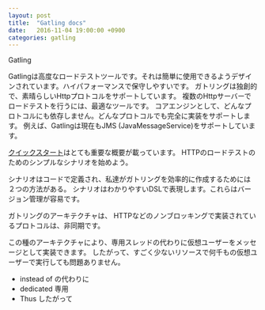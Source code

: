 ```yaml
---
layout: post
title:  "Gatling docs"
date:   2016-11-04 19:00:00 +0900
categories: gatling
---
```

Gatling

Gatlingは高度なロードテストツールです。それは簡単に使用できるようデザインされています。ハイパフォーマンスで保守しやすいです。
ガトリングは独創的で、素晴らしいHttpプロトコルをサポートしています。
複数のHttpサーバーでロードテストを行うには、最適なツールです。
コアエンジンとして、どんなプロトコルにも依存しません。どんなプロトコルでも完全に実装をサポートします。
例えば、Gatlingは現在もJMS (JavaMessageService)をサポートしています。

[クイックスタート](http://gatling.io/docs/2.2.3/quickstart.html#quickstart)はとても重要な概要が載っています。
HTTPのロードテストのためのシンプルなシナリオを始めよう。

シナリオはコードで定義され、私達がガトリングを効率的に作成するためには２つの方法がある。
シナリオはわかりやすいDSLで表現します。これらはバージョン管理が容易です。

ガトリングのアーキテクチャは、
HTTPなどのノンブロッキングで実装されているプロトコルは、非同期です。

この種のアーキテクチャにより、専用スレッドの代わりに仮想ユーザーをメッセージとして実装できます。
したがって、すごく少ないリソースで何千もの仮想ユーザーで実行しても問題ありません。

* instead of の代わりに
* dedicated 専用
* Thus したがって

[jekyll-docs]: http://jekyllrb.com/docs/home
[jekyll-gh]:   https://github.com/jekyll/jekyll
[jekyll-talk]: https://talk.jekyllrb.com/

